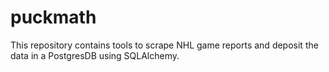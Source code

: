 # puckmath

This repository contains tools to scrape NHL game reports and deposit the data in a PostgresDB using SQLAlchemy.
